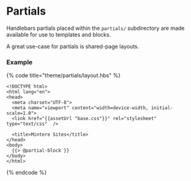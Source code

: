 # Partials

Handlebars partials placed within the `partials/` subdirectory are made available for use to templates and blocks. 

A great use-case for partials is shared-page layouts.

### Example

{% code title="theme/partials/layout.hbs" %}
```markup
<!DOCTYPE html>
<html lang="en">
<head>
  <meta charset="UTF-8">
  <meta name="viewport" content="width=device-width, initial-scale=1.0">
  <link href="{{assetUrl "base.css"}}" rel="stylesheet" type="text/css"  />

  <title>Mintere Sites</title>
</head>
<body>
  {{> @partial-block }}
</body>
</html>
```
{% endcode %}

